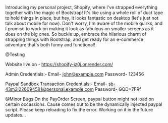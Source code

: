 Introducing my personal project,  Shopify, where I've strapped everything together with the magic of Bootstrap! It's like using a whole roll of duct tape to hold things in place, but hey, it looks fantastic on desktop (let's just not talk about mobile for now). Don't worry, I'm aware of the mobile quirks, and I promise to work on making it look as fabulous on smaller screens as it does on the big ones. So buckle up, embrace the hilarious charm of strapping things with Bootstrap, and get ready for an e-commerce adventure that's both funny and functional!


@Testing

Website live on - https://shopify-jz0j.onrender.com/


Admin Credentials:-
  Email- john@example.com
  Password- 123456

Paypal Sandbox Transaction Credentials:-
  Email- sb-43m3i226094581@personal.example.com
  Password- GQD=7FRf
  
 @Minor Bugs
 On the PayOrder Screen, paypal button might not load on certain occassions. Cause comes out to be the dynamically injected paypal script. Please keep reloading to fix the error. Working on it in the future updates...
